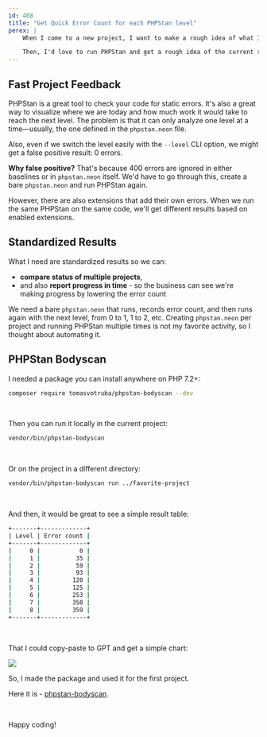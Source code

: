 ```yaml
---
id: 408
title: "Get Quick Error Count for each PHPStan level"
perex: |
    When I come to a new project, I want to make a rough idea of what I'm dealing with in a few minutes. I usually check `composer.json` and [measure the lines](/blog/easy-and-quick-way-to-measure-lines-of-code-in-php).

    Then, I'd love to run PHPStan and get a rough idea of the current state. But are there baselines, custom extensions, global ignores, or no PHPStan at all?
---
```


## Fast Project Feedback

PHPStan is a great tool to check your code for static errors. It's also a great way to visualize where we are today and how much work it would take to reach the next level. The problem is that it can only analyze one level at a time—usually, the one defined in the `phpstan.neon` file.

Also, even if we switch the level easily with the `--level` CLI option, we might get a false positive result: 0 errors.

**Why false positive?** That's because 400 errors are ignored in either baselines or in `phpstan.neon` itself. We'd have to go through this, create a bare `phpstan.neon` and run PHPStan again.

However, there are also extensions that add their own errors. When we run the same PHPStan on the same code, we'll get different results based on enabled extensions.

## Standardized Results

What I need are standardized results so we can:

* **compare status of multiple projects**,
* and also **report progress in time** - so the business can see we're making progress by lowering the error count

We need a bare `phpstan.neon` that runs, records error count, and then runs again with the next level, from 0 to 1, 1 to 2, etc. Creating `phpstan.neon` per project and running PHPStan multiple times is not my favorite activity, so I thought about automating it.

## PHPStan Bodyscan

I needed a package you can install anywhere on PHP 7.2+:


```bash
composer require tomasvotruba/phpstan-bodyscan --dev
```

<br>

Then you can run it locally in the current project:

```bash
vendor/bin/phpstan-bodyscan
```

<br>

Or on the project in a different directory:

```bash
vendor/bin/phpstan-bodyscan run ../favorite-project
```

<br>

And then, it would be great to see a simple result table:

```bash
+-------+-------------+
| Level | Error count |
+-------+-------------+
|     0 |           0 |
|     1 |          35 |
|     2 |          59 |
|     3 |          93 |
|     4 |         120 |
|     5 |         125 |
|     6 |         253 |
|     7 |         350 |
|     8 |         359 |
+-------+-------------+
```

<br>

That I could copy-paste to GPT and get a simple chart:

<img src="/assets/images/posts/2024/levels-chart.png" class="img-thumbnail">

<br>

So, I made the package and used it for the first project.

Here it is - [phpstan-bodyscan](https://github.com/TomasVotruba/phpstan-bodyscan).

<br>

Happy coding!

